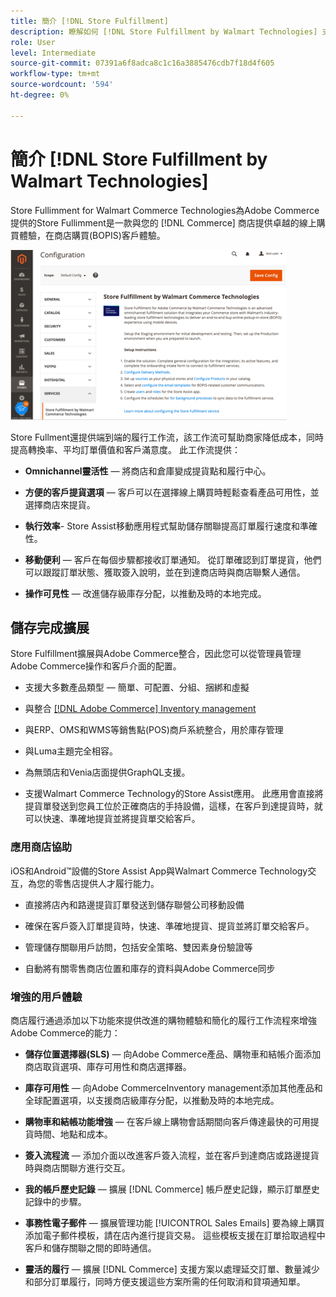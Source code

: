```yaml
---
title: 簡介 [!DNL Store Fulfillment]
description: 瞭解如何 [!DNL Store Fulfillment by Walmart Technologies] 支援向Adobe Commerce和Magento Open Source客戶購買線上、接貨(BOPIS)服務。 使用Store Assist Mobile可簡化BOPIS的完成和對商店聯營公司和Commerce客戶的訂單處理。
role: User
level: Intermediate
source-git-commit: 07391a6f8adca8c1c16a3885476cdb7f18d4f605
workflow-type: tm+mt
source-wordcount: '594'
ht-degree: 0%

---
```


# 簡介 [!DNL Store Fulfillment by Walmart Technologies]

Store Fullimment for Walmart Commerce Technologies為Adobe Commerce提供的Store Fullimment是一款與您的 [!DNL Commerce] 商店提供卓越的線上購買體驗，在商店購買(BOPIS)客戶體驗。

![按Walmart Technologies管理配置進行的商店完成](assets/store-fulfillment-admin-home.png)

Store Fullment還提供端到端的履行工作流，該工作流可幫助商家降低成本，同時提高轉換率、平均訂單價值和客戶滿意度。 此工作流提供：

* **Omnichannel靈活性** — 將商店和倉庫變成提貨點和履行中心。

* **方便的客戶提貨選項** — 客戶可以在選擇線上購買時輕鬆查看產品可用性，並選擇商店來提貨。

* **執行效率**- Store Assist移動應用程式幫助儲存關聯提高訂單履行速度和準確性。

* **移動便利** — 客戶在每個步驟都接收訂單通知。 從訂單確認到訂單提貨，他們可以跟蹤訂單狀態、獲取簽入說明，並在到達商店時與商店聯繫人通信。

* **操作可見性** — 改進儲存級庫存分配，以推動及時的本地完成。

## 儲存完成擴展

Store Fulfillment擴展與Adobe Commerce整合，因此您可以從管理員管理Adobe Commerce操作和客戶介面的配置。

* 支援大多數產品類型 — 簡單、可配置、分組、捆綁和虛擬

* 與整合 [[!DNL Adobe Commerce] Inventory management](https://docs.magento.com/user-guide/catalog/inventory-learn-more.html)

* 與ERP、OMS和WMS等銷售點(POS)商戶系統整合，用於庫存管理

* 與Luma主題完全相容。

* 為無頭店和Venia店面提供GraphQL支援。

* 支援Walmart Commerce Technology的Store Assist應用。 此應用會直接將提貨單發送到您員工位於正確商店的手持設備，這樣，在客戶到達提貨時，就可以快速、準確地提貨並將提貨單交給客戶。

### 應用商店協助

iOS和Android™設備的Store Assist App與Walmart Commerce Technology交互，為您的零售店提供人才履行能力。

* 直接將店內和路邊提貨訂單發送到儲存聯營公司移動設備

* 確保在客戶簽入訂單提貨時，快速、準確地提貨、提貨並將訂單交給客戶。

* 管理儲存關聯用戶訪問，包括安全策略、雙因素身份驗證等

* 自動將有關零售商店位置和庫存的資料與Adobe Commerce同步

### 增強的用戶體驗

商店履行通過添加以下功能來提供改進的購物體驗和簡化的履行工作流程來增強Adobe Commerce的能力：

* **儲存位置選擇器(SLS)** — 向Adobe Commerce產品、購物車和結帳介面添加商店取貨選項、庫存可用性和商店選擇器。

* **庫存可用性** — 向Adobe CommerceInventory management添加其他產品和全球配置選項，以支援商店級庫存分配，以推動及時的本地完成。

* **購物車和結帳功能增強** — 在客戶線上購物會話期間向客戶傳達最快的可用提貨時間、地點和成本。

* **簽入流程流** — 添加介面以改進客戶簽入流程，並在客戶到達商店或路邊提貨時與商店關聯方進行交互。

* **我的帳戶歷史記錄** — 擴展 [!DNL Commerce] 帳戶歷史記錄，顯示訂單歷史記錄中的步驟。

* **事務性電子郵件** — 擴展管理功能 [!UICONTROL Sales Emails] 要為線上購買添加電子郵件模板，請在店內進行提貨交易。 這些模板支援在訂單拾取過程中客戶和儲存關聯之間的即時通信。

* **靈活的履行** — 擴展 [!DNL Commerce] 支援方案以處理延交訂單、數量減少和部分訂單履行，同時方便支援這些方案所需的任何取消和貸項通知單。
